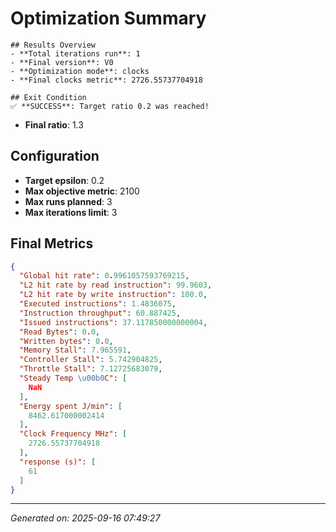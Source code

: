 # Optimization Summary

    ## Results Overview
    - **Total iterations run**: 1
    - **Final version**: V0
    - **Optimization mode**: clocks
    - **Final clocks metric**: 2726.55737704918

    ## Exit Condition
    ✅ **SUCCESS**: Target ratio 0.2 was reached!
- **Final ratio**: 1.3

## Configuration
- **Target epsilon**: 0.2
- **Max objective metric**: 2100
- **Max runs planned**: 3
- **Max iterations limit**: 3

## Final Metrics
```json
{
  "Global hit rate": 0.9961057593769215,
  "L2 hit rate by read instruction": 99.9603,
  "L2 hit rate by write instruction": 100.0,
  "Executed instructions": 1.4836075,
  "Instruction throughput": 60.887425,
  "Issued instructions": 37.117850000000004,
  "Read Bytes": 0.0,
  "Written bytes": 0.0,
  "Memory Stall": 7.965591,
  "Controller Stall": 5.742904825,
  "Throttle Stall": 7.12725683079,
  "Steady Temp \u00b0C": [
    NaN
  ],
  "Energy spent J/min": [
    8462.617000002414
  ],
  "Clock Frequency MHz": [
    2726.55737704918
  ],
  "response (s)": [
    61
  ]
}
```

---
*Generated on: 2025-09-16 07:49:27*
